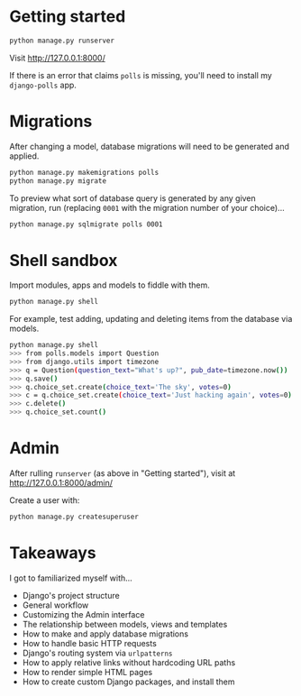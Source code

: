 # Getting started

```bash
python manage.py runserver
```

Visit http://127.0.0.1:8000/

If there is an error that claims `polls` is missing, you'll need to install my `django-polls` app.


# Migrations

After changing a model, database migrations will need to be generated and applied.

```bash
python manage.py makemigrations polls
python manage.py migrate
```

To preview what sort of database query is generated by any given migration, run (replacing `0001` with the migration number of your choice)...

```bash
python manage.py sqlmigrate polls 0001
```


# Shell sandbox

Import modules, apps and models to fiddle with them.

```bash
python manage.py shell
```

For example, test adding, updating and deleting items from the database via models.

```bash
python manage.py shell
>>> from polls.models import Question
>>> from django.utils import timezone
>>> q = Question(question_text="What's up?", pub_date=timezone.now())
>>> q.save()
>>> q.choice_set.create(choice_text='The sky', votes=0)
>>> c = q.choice_set.create(choice_text='Just hacking again', votes=0)
>>> c.delete()
>>> q.choice_set.count()
```


# Admin

After rulling `runserver` (as above in "Getting started"), visit at http://127.0.0.1:8000/admin/

Create a user with:

```bash
python manage.py createsuperuser
```


# Takeaways

I got to familiarized myself with...

- Django's project structure
- General workflow
- Customizing the Admin interface
- The relationship between models, views and templates
- How to make and apply database migrations
- How to handle basic HTTP requests
- Django's routing system via `urlpatterns`
- How to apply relative links without hardcoding URL paths
- How to render simple HTML pages
- How to create custom Django packages, and install them
